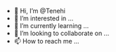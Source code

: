 - 👋 Hi, I’m @Tenehi
- 👀 I’m interested in ...
- 🌱 I’m currently learning ...
- 💞️ I’m looking to collaborate on ...
- 📫 How to reach me ...

<!---
Tenehi/Tenehi is a ✨ special ✨ repository because its `README.md` (this file) appears on your GitHub profile.
You can click the Preview link to take a look at your changes.
--->
